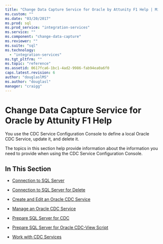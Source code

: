 ```yaml
---
title: "Change Data Capture Service for Oracle by Attunity F1 Help | Microsoft Docs"
ms.custom: ""
ms.date: "03/20/2017"
ms.prod: sql
ms.prod_service: "integration-services"
ms.service: ""
ms.component: "change-data-capture"
ms.reviewer: ""
ms.suite: "sql"
ms.technology: 
  - "integration-services"
ms.tgt_pltfrm: ""
ms.topic: "reference"
ms.assetid: 0617fca6-1bc1-4ad2-9986-fab94ea0a6f0
caps.latest.revision: 6
author: "douglaslMS"
ms.author: "douglasl"
manager: "craigg"
---
```

# Change Data Capture Service for Oracle by Attunity F1 Help
  You use the CDC Service Configuration Console to define a local Oracle CDC Service, update it, and delete it.  
  
 The topics in this section help provide information about the information you need to provide when using the CDC Service Configuration Console.  
  
## In This Section  
  
-   [Connection to SQL Server](../../integration-services/change-data-capture/connection-to-sql-server.md)  
  
-   [Connection to SQL Server for Delete](../../integration-services/change-data-capture/connection-to-sql-server-for-delete.md)  
  
-   [Create and Edit an Oracle CDC Service](../../integration-services/change-data-capture/create-and-edit-an-oracle-cdc-service.md)  
  
-   [Manage an Oracle CDC Service](../../integration-services/change-data-capture/manage-an-oracle-cdc-service.md)  
  
-   [Prepare SQL Server for CDC](../../integration-services/change-data-capture/prepare-sql-server-for-cdc.md)  
  
-   [Prepare SQL Server for Oracle CDC-View Script](../../integration-services/change-data-capture/prepare-sql-server-for-oracle-cdc-view-script.md)  
  
-   [Work with CDC Services](../../integration-services/change-data-capture/work-with-cdc-services.md)  
  
  
